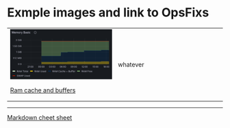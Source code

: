 # Exmple images and link to OpsFixs


<table width=100% border=0><tr width=100%>
  <td width = 50%>
<img src="https://github.com/dmfow/CheetSheetsOpsFixes/blob/main/Images/RamCacheAndBuffers.png" width=100%>

[Ram cache and buffers](https://github.com/dmfow/CheetSheetsOpsFixes/blob/main/Linux%20Ram%20cache%20%2B%20Buffer)
</td>
<td width = 50%>
whatever</td>
</tr></table>

---



[Markdown cheet sheet](https://github.com/dmfow/CheatSheets/blob/main/Github%20Markdown.md)


